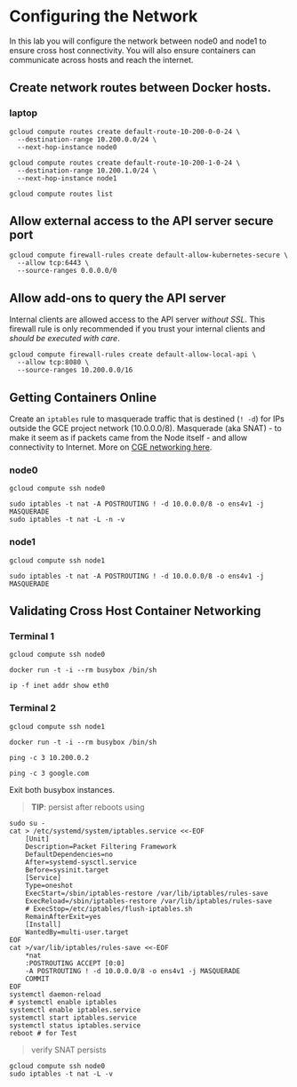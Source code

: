 # Configuring the Network

In this lab you will configure the network between node0 and node1 to ensure cross host connectivity. You will also ensure containers can communicate across hosts and reach the internet.

## Create network routes between Docker hosts.

### laptop

```
gcloud compute routes create default-route-10-200-0-0-24 \
  --destination-range 10.200.0.0/24 \
  --next-hop-instance node0
```
```
gcloud compute routes create default-route-10-200-1-0-24 \
  --destination-range 10.200.1.0/24 \
  --next-hop-instance node1
```

```
gcloud compute routes list
```

## Allow external access to the API server secure port

```
gcloud compute firewall-rules create default-allow-kubernetes-secure \
  --allow tcp:6443 \
  --source-ranges 0.0.0.0/0
```

## Allow add-ons to query the API server
Internal clients are allowed access to the API server _without SSL_. This firewall rule is only recommended if you trust your internal clients and _should be executed with care_.
```
gcloud compute firewall-rules create default-allow-local-api \
  --allow tcp:8080 \
  --source-ranges 10.200.0.0/16
```


## Getting Containers Online

Create an `iptables` rule to masquerade traffic that is destined (`! -d`) for IPs outside the GCE project network (10.0.0.0/8). Masquerade (aka SNAT) - to make it seem as if packets came from the Node itself - and allow connectivity to Internet. More on [CGE networking here](http://kubernetes.io/docs/admin/networking/#google-compute-engine-gce).

### node0

```
gcloud compute ssh node0
```

```
sudo iptables -t nat -A POSTROUTING ! -d 10.0.0.0/8 -o ens4v1 -j MASQUERADE
sudo iptables -t nat -L -n -v
```

### node1

```
gcloud compute ssh node1
```

```
sudo iptables -t nat -A POSTROUTING ! -d 10.0.0.0/8 -o ens4v1 -j MASQUERADE
```

## Validating Cross Host Container Networking

### Terminal 1

```
gcloud compute ssh node0
```
```
docker run -t -i --rm busybox /bin/sh
```

```
ip -f inet addr show eth0
```

### Terminal 2

```
gcloud compute ssh node1
```

```
docker run -t -i --rm busybox /bin/sh
```

```
ping -c 3 10.200.0.2
```

```
ping -c 3 google.com
```

Exit both busybox instances.

> __TIP__: persist after reboots using
```
sudo su -
cat > /etc/systemd/system/iptables.service <<-EOF
    [Unit]
    Description=Packet Filtering Framework
    DefaultDependencies=no
    After=systemd-sysctl.service
    Before=sysinit.target
    [Service]
    Type=oneshot
    ExecStart=/sbin/iptables-restore /var/lib/iptables/rules-save
    ExecReload=/sbin/iptables-restore /var/lib/iptables/rules-save
    # ExecStop=/etc/iptables/flush-iptables.sh
    RemainAfterExit=yes
    [Install]
    WantedBy=multi-user.target
EOF
cat >/var/lib/iptables/rules-save <<-EOF
	*nat
	:POSTROUTING ACCEPT [0:0]
	-A POSTROUTING ! -d 10.0.0.0/8 -o ens4v1 -j MASQUERADE
	COMMIT
EOF
systemctl daemon-reload
# systemctl enable iptables
systemctl enable iptables.service
systemctl start iptables.service
systemctl status iptables.service
reboot # for Test
```

> verify SNAT persists
```
gcloud compute ssh node0
sudo iptables -t nat -L -v
```
